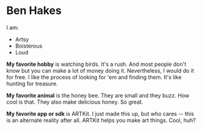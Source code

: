 # Ben Hakes

I am:
* Artsy
* Boisterous
* Loud

**My favorite hobby** is watching birds. It's a rush.
And most people don't know but you can make a lot of money doing it.
Nevertheless, I would do it for free. I like the process of looking
for 'em and finding them. It's like hunting for treasure.

**My favorite animal** is the honey bee. They are small and they buzz. How
cool is that. They also make delicious honey. So great.

**My favorite app or sdk** is ARTKit. I just made this up, but
who cares -- this is an alternate reality after all. ARTKit helps you make
art things. Cool, huh?
